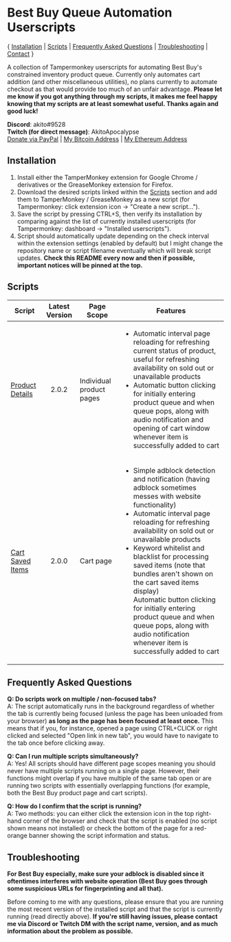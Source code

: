 # Best Buy Queue Automation Userscripts
{ [Installation](<https://github.com/albert-sun/bestbuy-queue-automation#Installation>) | [Scripts](<https://github.com/albert-sun/bestbuy-queue-automation#Scripts>) | [Frequently Asked Questions](<https://github.com/albert-sun/bestbuy-queue-automation#Frequently-Asked-Questions>) | [Troubleshooting](<https://github.com/albert-sun/bestbuy-queue-automation#Troubleshooting>) | [Contact](<https://github.com/albert-sun/bestbuy-queue-automation#Contact>) }  

A collection of Tampermonkey userscripts for automating Best Buy's constrained inventory product queue. Currently only automates cart addition (and other miscellaneous utilities), no plans currently to automate checkout as that would provide too much of an unfair advantage. **Please let me know if you got anything through my scripts, it makes me feel happy knowing that my scripts are at least somewhat useful. Thanks again and good luck!**

**Discord**: akito#9528  
**Twitch (for direct message)**: AkitoApocalypse  
[Donate via PayPal](<https://www.paypal.com/donate?business=GFVTB9U2UGDL6&currency_code=USD>) | [My Bitcoin Address](1KgcytPHXNwboNbXUN3ZyuASDZWt8Qcf1t) | [My Ethereum Address](0xAf9EB617c81B050517E9A8826E4c93DcC182AeaD)

## Installation
1) Install either the TamperMonkey extension for Google Chrome / derivatives or the GreaseMonkey extension for Firefox.
2) Download the desired scripts linked within the [Scripts](<https://github.com/albert-sun/bestbuy-queue-automation#Scripts>) section and add them to TamperMonkey / GreaseMonkey as a new script (for Tampermonkey: click extension icon -> "Create a new script...").
3) Save the script by pressing CTRL+S, then verify its installation by comparing against the list of currently installed userscripts (for Tampermonkey: dashboard -> "Installed userscripts").
4) Script should automatically update depending on the check interval within the extension settings (enabled by default) but I might change the repository name or script filename eventually which will break script updates. **Check this README every now and then if possible, important notices will be pinned at the top.**

## Scripts
|Script|Latest Version|Page Scope|Features|
|----------------|:------------:|------------------------|--------|
|[Product Details](https://github.com/albert-sun/bestbuy-queue-automation/blob/main/script_product.js)|2.0.2|Individual product pages|<ul><li>Automatic interval page reloading for refreshing current status of product, useful for refreshing availability on sold out or unavailable products</li><li>Automatic button clicking for initially entering product queue and when queue pops, along with audio notification and opening of cart window whenever item is successfully added to cart</ul>|
|[Cart Saved Items](https://github.com/albert-sun/bestbuy-queue-automation/blob/main/script_cart.js)|2.0.0|Cart page|<ul><li>Simple adblock detection and notification (having adblock sometimes messes with website functionality)<li>Automatic interval page reloading for refreshing availability on sold out or unavailable products</li><li>Keyword whitelist and blacklist for processing saved items (note that bundles aren't shown on the cart saved items display)</li></li>Automatic button clicking for initially entering product queue and when queue pops, along with audio notification whenever item is successfully added to cart</li></ul>|

## Frequently Asked Questions
**Q: Do scripts work on multiple / non-focused tabs?**  
A: The script automatically runs in the background regardless of whether the tab is currently being focused (unless the page has been unloaded from your browser) **as long as the page has been focused at least once.** This means that if you, for instance, opened a page using CTRL+CLICK or right clicked and selected "Open link in new tab", you would have to navigate to the tab once before clicking away.  

**Q: Can I run multiple scripts simultaneously?**  
A: Yes! All scripts should have different page scopes meaning you should never have multiple scripts running on a single page. However, their functions might overlap if you have multiple of the same tab open or are running two scripts with essentially overlapping functions (for example, both the Best Buy product page and cart scripts).  

**Q: How do I confirm that the script is running?**  
A: Two methods: you can either click the extension icon in the top right-hand corner of the browser and check that the script is enabled (no script shown means not installed) or check the bottom of the page for a red-orange banner showing the script information and status.  

## Troubleshooting
**For Best Buy especially, make sure your adblock is disabled since it oftentimes interferes with website operation (Best Buy goes through some suspicious URLs for fingerprinting and all that).**  

Before coming to me with any questions, please ensure that you are running the most recent version of the installed script and that the script is currently running (read directly above). **If you're still having issues, please contact me via Discord or Twitch DM with the script name, version, and as much information about the problem as possible.**